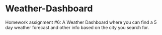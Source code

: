 # Weather-Dashboard
Homework assignment #6: A Weather Dashboard where you can find a 5 day weather forecast and other info based on the city you search for.
